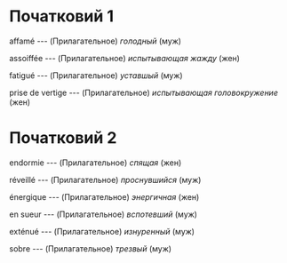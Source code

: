 # Початковий 1

affamé --- (Прилагательное)
*голодный*
(муж)



assoiffée --- (Прилагательное)
*испытывающая жажду*
(жен)



fatigué --- (Прилагательное)
*уставшый*
(муж)



prise de vertige --- (Прилагательное)
*испытывающая головокружение*
(жен)



# Початковий 2

endormie --- (Прилагательное)
*спящая*
(жен)



réveillé --- (Прилагательное)
*проснувшийся*
(муж)



énergique --- (Прилагательное)
*энергичная*
(жен)



en sueur --- (Прилагательное)
*вспотевший*
(муж)



exténué --- (Прилагательное)
*изнуренный*
(муж)



sobre --- (Прилагательное)
*трезвый*
(муж)